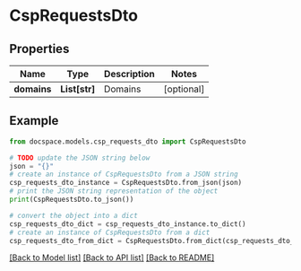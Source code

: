 # CspRequestsDto


## Properties

Name | Type | Description | Notes
------------ | ------------- | ------------- | -------------
**domains** | **List[str]** | Domains | [optional] 

## Example

```python
from docspace.models.csp_requests_dto import CspRequestsDto

# TODO update the JSON string below
json = "{}"
# create an instance of CspRequestsDto from a JSON string
csp_requests_dto_instance = CspRequestsDto.from_json(json)
# print the JSON string representation of the object
print(CspRequestsDto.to_json())

# convert the object into a dict
csp_requests_dto_dict = csp_requests_dto_instance.to_dict()
# create an instance of CspRequestsDto from a dict
csp_requests_dto_from_dict = CspRequestsDto.from_dict(csp_requests_dto_dict)
```
[[Back to Model list]](../README.md#documentation-for-models) [[Back to API list]](../README.md#documentation-for-api-endpoints) [[Back to README]](../README.md)


